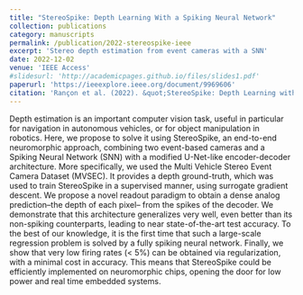 ```yaml
---
title: "StereoSpike: Depth Learning With a Spiking Neural Network"
collection: publications
category: manuscripts
permalink: /publication/2022-stereospike-ieee
excerpt: 'Stereo depth estimation from event cameras with a SNN'
date: 2022-12-02
venue: 'IEEE Access'
#slidesurl: 'http://academicpages.github.io/files/slides1.pdf'
paperurl: 'https://ieeexplore.ieee.org/document/9969606'
citation: 'Rançon et al. (2022). &quot;StereoSpike: Depth Learning with a Spiking Neural Network.&quot; <i>IEEE Access</i>; doi: 10.1109/ACCESS.2022.3226484'
---
```



Depth estimation is an important computer vision task, useful in particular for navigation in autonomous vehicles, or for object manipulation in robotics. Here, we propose to solve it using StereoSpike, an end-to-end neuromorphic approach, combining two event-based cameras and a Spiking Neural Network (SNN) with a modified U-Net-like encoder-decoder architecture. More specifically, we used the Multi Vehicle Stereo Event Camera Dataset (MVSEC). It provides a depth ground-truth, which was used to train StereoSpike in a supervised manner, using surrogate gradient descent. We propose a novel readout paradigm to obtain a dense analog prediction–the depth of each pixel– from the spikes of the decoder. We demonstrate that this architecture generalizes very well, even better than its non-spiking counterparts, leading to near state-of-the-art test accuracy. To the best of our knowledge, it is the first time that such a large-scale regression problem is solved by a fully spiking neural network. Finally, we show that very low firing rates (< 5%) can be obtained via regularization, with a minimal cost in accuracy. This means that StereoSpike could be efficiently implemented on neuromorphic chips, opening the door for low power and real time embedded systems.
